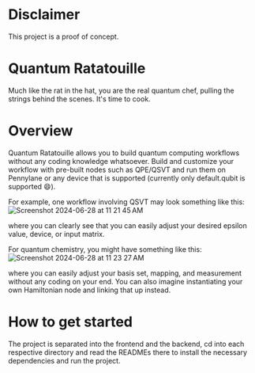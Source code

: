 # Disclaimer
This project is a proof of concept.

# Quantum Ratatouille
Much like the rat in the hat, you are the real quantum chef, pulling the strings behind the scenes. 
It's time to cook.

# Overview
Quantum Ratatouille allows you to build quantum computing workflows without any coding knowledge whatsoever. Build and customize your workflow with pre-built nodes such as QPE/QSVT and run them on Pennylane or any device that is supported (currently only default.qubit is supported 😄).

For example, one workflow involving QSVT may look something like this:
![Screenshot 2024-06-28 at 11 21 45 AM](https://github.com/austingmhuang/quantum_ratatouille/assets/65315367/459d54b5-a46d-421f-bc7d-67ec781a0570)

where you can clearly see that you can easily adjust your desired epsilon value, device, or input matrix.

For quantum chemistry, you might have something like this:
![Screenshot 2024-06-28 at 11 23 27 AM](https://github.com/austingmhuang/quantum_ratatouille/assets/65315367/cb3a78e8-53f0-499a-9c52-546f46f85ece)

where you can easily adjust your basis set, mapping, and measurement without any coding on your end. You can also imagine instantiating your own Hamiltonian node and linking that up instead.

# How to get started
The project is separated into the frontend and the backend, cd into each respective directory and read the READMEs there to install the necessary dependencies and run the project.
